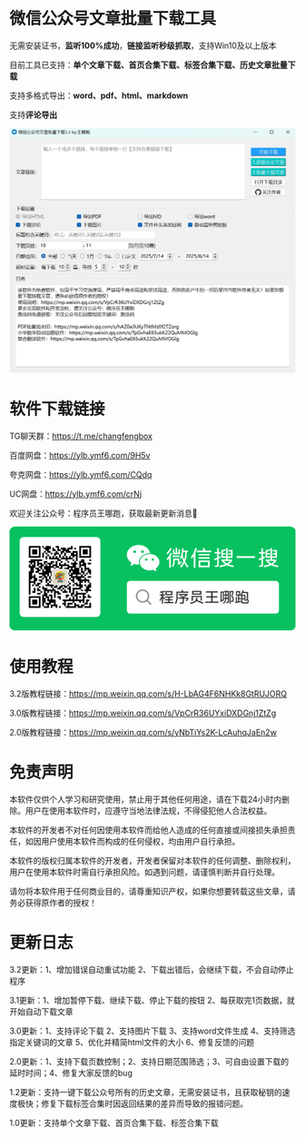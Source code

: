 # 微信公众号文章批量下载工具
无需安装证书，**监听100%成功**，**链接监听秒级抓取**，支持Win10及以上版本

目前工具已支持：**单个文章下载、首页合集下载、标签合集下载、历史文章批量下载**

支持多格式导出：**word、pdf、html、markdown**

支持**评论导出**

![软件截图1.png](软件主图.png)

# 软件下载链接
TG聊天群：https://t.me/changfengbox

百度网盘：https://ylb.ymf6.com/9H5v

夸克网盘：https://ylb.ymf6.com/CQdq

UC网盘：https://ylb.ymf6.com/crNj


欢迎关注公众号：程序员王哪跑，获取最新更新消息🥳


![微信公众号.jpg](微信公众号.jpg)

# 使用教程
3.2版教程链接：https://mp.weixin.qq.com/s/H-LbAG4F6NHKk8GtRUJORQ

3.0版教程链接：https://mp.weixin.qq.com/s/VpCrR36UYxiDXDGnj1ZtZg

2.0版教程链接：https://mp.weixin.qq.com/s/yNbTiYs2K-LcAuhqJaEn2w

# 免责声明
本软件仅供个人学习和研究使用，禁止用于其他任何用途，请在下载24小时内删除。用户在使用本软件时，应遵守当地法律法规，不得侵犯他人合法权益。

本软件的开发者不对任何因使用本软件而给他人造成的任何直接或间接损失承担责任，如因用户使用本软件而构成的任何侵权，均由用户自行承担。

本软件的版权归属本软件的开发者，开发者保留对本软件的任何调整、删除权利，用户在使用本软件时需自行承担风险。如遇到问题，请谨慎判断并自行处理。

请勿将本软件用于任何商业目的，请尊重知识产权，如果你想要转载这些文章，请务必获得原作者的授权！

# 更新日志
3.2更新：1、增加错误自动重试功能 2、下载出错后，会继续下载，不会自动停止程序

3.1更新：1、增加暂停下载、继续下载、停止下载的按钮 2、每获取完1页数据，就开始自动下载文章

3.0更新：1、支持评论下载 2、支持图片下载 3、支持word文件生成 4、支持筛选指定关键词的文章 5、优化并精简html文件的大小 6、修复反馈的问题

2.0更新：1、支持下载页数控制；2、支持日期范围筛选；3、可自由设置下载的延时时间；4、修复大家反馈的bug

1.2更新：支持一键下载公众号所有的历史文章，无需安装证书，且获取秘钥的速度极快；修复下载标签合集时因返回结果的差异而导致的报错问题。

1.0更新：支持单个文章下载、首页合集下载、标签合集下载





